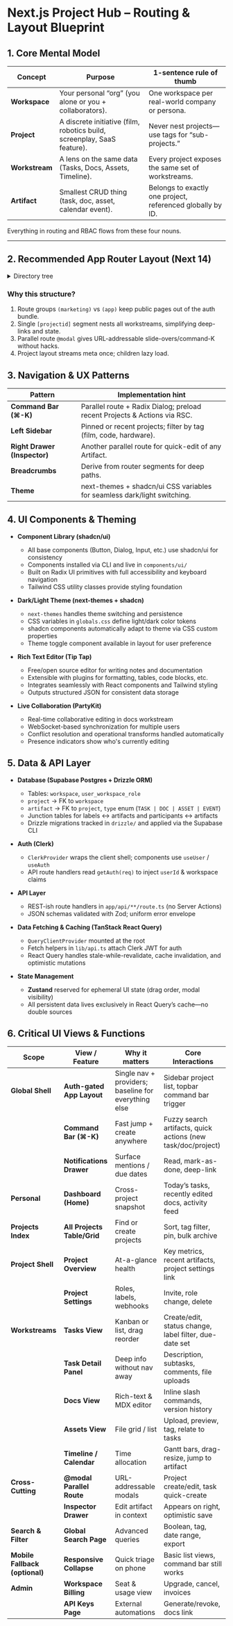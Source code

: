 # Next.js Project Hub – Routing & Layout Blueprint

## 1. Core Mental Model

| **Concept**    | **Purpose**                                                             | **1-sentence rule of thumb**                               |
| -------------- | ----------------------------------------------------------------------- | ---------------------------------------------------------- |
| **Workspace**  | Your personal “org” (you alone or you + collaborators).                 | One workspace per real-world company or persona.           |
| **Project**    | A discrete initiative (film, robotics build, screenplay, SaaS feature). | Never nest projects—use tags for “sub-projects.”           |
| **Workstream** | A lens on the same data (Tasks, Docs, Assets, Timeline).                | Every project exposes the same set of workstreams.         |
| **Artifact**   | Smallest CRUD thing (task, doc, asset, calendar event).                 | Belongs to exactly one project, referenced globally by ID. |

Everything in routing and RBAC flows from these four nouns.

---

## 2. Recommended App Router Layout (Next 14)

<details>
<summary>Directory tree</summary>

```text
app/
  (marketing)/
    page.tsx
    pricing/page.tsx
  (app)/
    layout.tsx               ← Global nav + Zustand providers
    page.tsx                 ← Personal dashboard
    projects/
      layout.tsx             ← Project sidebar + breadcrumbs
      page.tsx               ← “All projects” list
      [projectId]/
        loading.tsx
        page.tsx             ← Project overview
        actions/             ← Stored server actions
        @modal/              ← Parallel route for slide-overs
        tasks/
          page.tsx
          [taskId]/page.tsx
        docs/
          page.tsx
          [docId]/page.tsx
        assets/
          page.tsx
        timeline/
          page.tsx
    settings/
    api/                      ← Route handlers / tRPC
lib/
components/
  ui/
  layout/
  modals/
  widgets/
```

</details>

### Why this structure?

1. Route groups `(marketing)` vs `(app)` keep public pages out of the auth bundle.
2. Single `[projectid]` segment nests all workstreams, simplifying deep-links and state.
3. Parallel route `@modal` gives URL-addressable slide-overs/command-K without hacks.
4. Project layout streams meta once; children lazy load.

## 3. Navigation & UX Patterns

| Pattern                      | Implementation hint                                                       |
| ---------------------------- | ------------------------------------------------------------------------- |
| **Command Bar (⌘-K)**        | Parallel route + Radix Dialog; preload recent Projects & Actions via RSC. |
| **Left Sidebar**             | Pinned or recent projects; filter by tag (film, code, hardware).          |
| **Right Drawer (Inspector)** | Another parallel route for quick-edit of any Artifact.                    |
| **Breadcrumbs**              | Derive from router segments for deep paths.                               |
| **Theme**                    | next-themes + shadcn/ui CSS variables for seamless dark/light switching.  |

## 4. UI Components & Theming

- **Component Library (shadcn/ui)**

  - All base components (Button, Dialog, Input, etc.) use shadcn/ui for consistency
  - Components installed via CLI and live in `components/ui/`
  - Built on Radix UI primitives with full accessibility and keyboard navigation
  - Tailwind CSS utility classes provide styling foundation

- **Dark/Light Theme (next-themes + shadcn)**

  - `next-themes` handles theme switching and persistence
  - CSS variables in `globals.css` define light/dark color tokens
  - shadcn components automatically adapt to theme via CSS custom properties
  - Theme toggle component available in layout for user preference

- **Rich Text Editor (Tip Tap)**

  - Free/open source editor for writing notes and documentation
  - Extensible with plugins for formatting, tables, code blocks, etc.
  - Integrates seamlessly with React components and Tailwind styling
  - Outputs structured JSON for consistent data storage

- **Live Collaboration (PartyKit)**

  - Real-time collaborative editing in docs workstream
  - WebSocket-based synchronization for multiple users
  - Conflict resolution and operational transforms handled automatically
  - Presence indicators show who's currently editing

## 5. Data & API Layer

- **Database (Supabase Postgres + Drizzle ORM)**

  - Tables: `workspace`, `user_workspace_role`
  - `project` → FK to `workspace`
  - `artifact` → FK to `project`, `type` enum (`TASK | DOC | ASSET | EVENT`)
  - Junction tables for labels ↔ artifacts and participants ↔ artifacts
  - Drizzle migrations tracked in `drizzle/` and applied via the Supabase CLI

- **Auth (Clerk)**

  - `ClerkProvider` wraps the client shell; components use `useUser` / `useAuth`
  - API route handlers read `getAuth(req)` to inject `userId` & workspace claims

- **API Layer**

  - REST-ish route handlers in `app/api/**/route.ts` (no Server Actions)
  - JSON schemas validated with Zod; uniform error envelope

- **Data Fetching & Caching (TanStack React Query)**

  - `QueryClientProvider` mounted at the root
  - Fetch helpers in `lib/api.ts` attach Clerk JWT for auth
  - React Query handles stale-while-revalidate, cache invalidation, and optimistic mutations

- **State Management**
  - **Zustand** reserved for ephemeral UI state (drag order, modal visibility)
  - All persistent data lives exclusively in React Query’s cache—no double sources

## 6. Critical UI Views & Functions

| Scope                          | View / Feature              | Why it matters                                       | Core Interactions                                            |
| ------------------------------ | --------------------------- | ---------------------------------------------------- | ------------------------------------------------------------ |
| **Global Shell**               | **Auth-gated App Layout**   | Single nav + providers; baseline for everything else | Sidebar project list, topbar command bar trigger             |
|                                | **Command Bar (⌘-K)**       | Fast jump + create anywhere                          | Fuzzy search artifacts, quick actions (new task/doc/project) |
|                                | **Notifications Drawer**    | Surface mentions / due dates                         | Read, mark-as-done, deep-link                                |
| **Personal**                   | **Dashboard (Home)**        | Cross-project snapshot                               | Today’s tasks, recently edited docs, activity feed           |
| **Projects Index**             | **All Projects Table/Grid** | Find or create projects                              | Sort, tag filter, pin, bulk archive                          |
| **Project Shell**              | **Project Overview**        | At-a-glance health                                   | Key metrics, recent artifacts, project settings link         |
|                                | **Project Settings**        | Roles, labels, webhooks                              | Invite, role change, delete                                  |
| **Workstreams**                | **Tasks View**              | Kanban or list, drag reorder                         | Create/edit, status change, label filter, due-date set       |
|                                | **Task Detail Panel**       | Deep info without nav away                           | Description, subtasks, comments, file uploads                |
|                                | **Docs View**               | Rich-text & MDX editor                               | Inline slash commands, version history                       |
|                                | **Assets View**             | File grid / list                                     | Upload, preview, tag, relate to tasks                        |
|                                | **Timeline / Calendar**     | Time allocation                                      | Gantt bars, drag-resize, jump to artifact                    |
| **Cross-Cutting**              | **@modal Parallel Route**   | URL-addressable modals                               | Project create/edit, task quick-create                       |
|                                | **Inspector Drawer**        | Edit artifact in context                             | Appears on right, optimistic save                            |
| **Search & Filter**            | **Global Search Page**      | Advanced queries                                     | Boolean, tag, date range, export                             |
| **Mobile Fallback (optional)** | **Responsive Collapse**     | Quick triage on phone                                | Basic list views, command bar still works                    |
| **Admin**                      | **Workspace Billing**       | Seat & usage view                                    | Upgrade, cancel, invoices                                    |
|                                | **API Keys Page**           | External automations                                 | Generate/revoke, docs link                                   |
